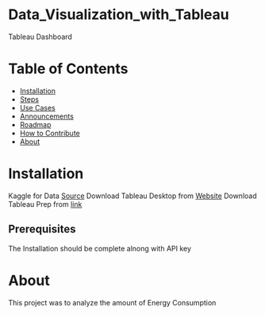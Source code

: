 # Data_Visualization_with_Tableau
Tableau Dashboard


# Table of Contents

* [Installation](#installation)
* [Steps](#steps)
* [Use Cases](#use-cases)
* [Announcements](#announcements)
* [Roadmap](#roadmap)
* [How to Contribute](#contribute)
* [About](#about)

<a name="installation"></a>
# Installation
Kaggle for Data [Source](https://www.kaggle.com/lucabasa/dutch-energy)
Download Tableau Desktop from [Website](https://www.tableau.com/products/desktop/download)
Download Tableau Prep from [link](https://www.tableau.com/products/prep)


## Prerequisites
The Installation should be complete alnong with API key


<a name="about"></a>
# About

This project was to analyze the amount of Energy Consumption
